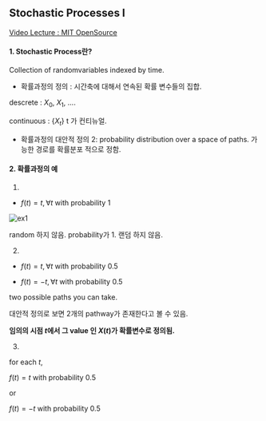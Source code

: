 ## Stochastic Processes I 

[Video Lecture : MIT OpenSource](https://www.youtube.com/watch?v=TuTmC8aOQJE)


#### 1. Stochastic Process란? 

Collection of randomvariables indexed by time. 

- 확률과정의 정의 : 시간축에 대해서 연속된 확률 변수들의 집합.

descrete : $X_0$, $X_1$, .... 

continuous : $\{X_t\}$ t 가 컨티뉴얼.

- 확률과정의 대안적 정의 2: probability distribution over a space of paths. 가능한 경로를 확률분포 적으로 정함.


#### 2. 확률과정의 예 

1. 

- $f(t) = t, \forall t$ with probability 1

![ex1]('/theory/stochastic_process/images/stochastic1_ex01.png')

random 하지 않음. probability가 1. 랜덤 하지 않음.

2. 

- $f(t) = t, \forall t$ with probability 0.5

- $f(t) = -t, \forall t$ with probability 0.5

two possible paths you can take. 

대안적 정의로 보면 2개의 pathway가 존재한다고 볼 수 있음. 

**임의의 시점 $t$에서 그 value 인 $X(t)$가 확률변수로 정의됨.**

3. 

for each $t$, 

$f(t) = t$ with probability 0.5

or

$f(t) = -t$ with probability 0.5






